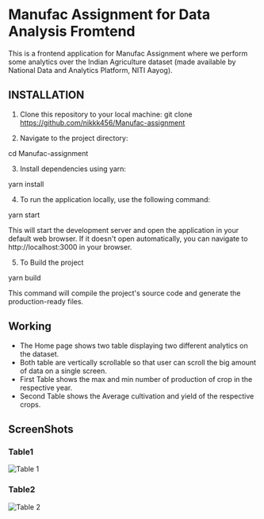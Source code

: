 # Manufac Assignment for Data Analysis Fromtend

This is a frontend application for Manufac Assignment where we perform some analytics over the Indian Agriculture dataset (made available by National Data and Analytics Platform, NITI Aayog).

## INSTALLATION

1. Clone this repository to your local machine:
git clone https://github.com/nikkk456/Manufac-assignment

2. Navigate to the project directory:

cd Manufac-assignment

3. Install dependencies using yarn:

yarn install

4. To run the application locally, use the following command:

yarn start

This will start the development server and open the application in your default web browser. If it doesn't open automatically, you can navigate to http://localhost:3000 in your browser.

5. To Build the project 

yarn build

This command will compile the project's source code and generate the production-ready files.


## Working

- The Home page shows two table displaying two different analytics on the dataset.
- Both table are vertically scrollable so that user can scroll the big amount of data on a single screen.
- First Table shows the max and min number of production of crop in the respective year. 
- Second Table shows the Average cultivation and yield of the respective crops. 

## ScreenShots

### Table1
![Table 1 ](/screenshots/Table1.png)

### Table2
![Table 2 ](/screenshots/Table2.png)

